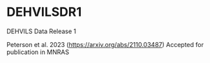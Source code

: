 # DEHVILSDR1
DEHVILS Data Release 1

Peterson et al. 2023 (https://arxiv.org/abs/2110.03487)
Accepted for publication in MNRAS
